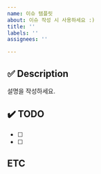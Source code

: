 ```yaml
---
name: 이슈 템플릿
about: 이슈 작성 시 사용하세요 :)
title: ''
labels: ''
assignees: ''

---
```


## ✅ Description
설명을 작성하세요.

## ✔️ TODO
- [ ]
- [ ]

## ETC
